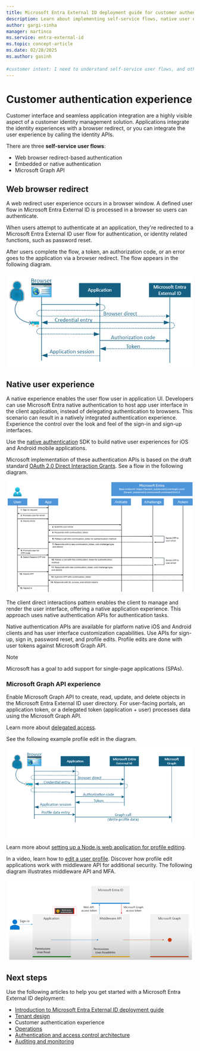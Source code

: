 ```yaml
---
title: Microsoft Entra External ID deployment guide for customer authentication experience
description: Learn about implementing self-service flows, native user experience, and more in Microsoft Entra External ID.
author: gargi-sinha
manager: martinco
ms.service: entra-external-id
ms.topic: concept-article
ms.date: 02/28/2025
ms.author: gasinh

#customer intent: I need to understand self-service user flows, and other customer authentication experiences in Microsoft Entra External ID.
---
```


# Customer authentication experience

Customer interface and seamless application integration are a highly visible aspect of a customer identity management solution. Applications integrate the identity experiences with a browser redirect, or you can integrate the user experience by calling the identity APIs. 

There are three **self-service user flows**: 

* Web browser redirect-based authentication
* Embedded or native authentication
* Microsoft Graph API 

## Web browser redirect

A web redirect user experience occurs in a browser window. A defined user flow in Microsoft Entra External ID is processed in a browser so users can authenticate. 

When users attempt to authenticate at an application, they're redirected to a Microsoft Entra External ID user flow for authentication, or identity related functions, such as password reset.  

After users complete the flow, a token, an authorization code, or an error goes to the application via a browser redirect. The flow appears in the following diagram. 

   [ ![Diagram of a browser redirect flow.](media/deployment-external/user-flow-browser-redirect.png)](media/deployment-external/user-flow-browser-redirect-expanded.png#lightbox)

## Native user experience

A native experience enables the user flow user in application UI. Developers can use Microsoft Entra native authentication to host app user interface in the client application, instead of delegating authentication to browsers. This scenario can result in a natively integrated authentication experience. Experience the control over the look and feel of the sign-in and sign-up interfaces. 

Use the [native authentication](../external-id/customers/concept-native-authentication.md) SDK to build native user experiences for iOS and Android mobile applications. 

Microsoft implementation of these authentication APIs is based on the draft standard [OAuth 2.0 Direct Interaction Grants](https://drafts.aaronpk.com/oauth-direct-interaction-grant/draft-parecki-oauth-direct-interaction-grant.html). See a flow in the following diagram.

[ ![Diagram of native authentication.](media/deployment-external/native-authentication.png)](media/deployment-external/native-authentication-expanded.png#lightbox)

The client direct interactions pattern enables the client to manage and render the user interface, offering a native application experience. This approach uses native authentication APIs for authentication tasks.  

Native authentication APIs are available for platform native iOS and Android clients and has user interface customization capabilities. Use APIs for sign-up, sign in, password reset, and profile edits. Profile edits are done with user tokens against Microsoft Graph API. 
   >[!NOTE]
   >Microsoft has a goal to add support for single-page applications (SPAs).

### Microsoft Graph API experience

Enable Microsoft Graph API to create, read, update, and delete objects in the Microsoft Entra External ID user directory. For user-facing portals, an application token,  or a delegated token (application + user) processes data using the Microsoft Graph API.  

Learn more about [delegated access](../identity-platform/delegated-access-primer.md).

See the following example profile edit in the diagram. 

   [ ![Diagram illustrating a profile edit.](media/deployment-external/profile-edit.png)](media/deployment-external/profile-edit-expanded.png#lightbox)

Learn more about [setting up a Node.js web application for profile editing](). 

In a video, learn how to [edit a user profile](../external-id/customers/how-to-web-app-node-edit-profile-prepare-app.md). Discover how profile edit applications work with middleware API for additional security. The following diagram illustrates middleware API and MFA.  

   [ ![Diagram of a profile edit.](media/deployment-external/middleware-api.png)](media/deployment-external/middleware-api-expanded.png#lightbox)

## Next steps

Use the following articles to help you get started with a Microsoft Entra External ID deployment: 

* [Introduction to Microsoft Entra External ID deployment guide](deployment-external-intro.md)
* [Tenant design](deployment-external-tenant-design.md)
* Customer authentication experience
* [Operations](deployment-external-operations.md)
* [Authentication and access control architecture](deployment-external-authentication-access-control.md)
* [Auditing and monitoring](deployment-external-audit-monitor.md)
